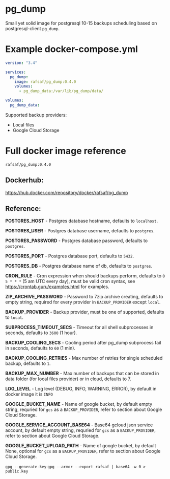 # pg_dump

Small yet solid image for postgresql 10-15 backups scheduling based on postgresql-client `pg_dump`.

# Example docker-compose.yml

```yml
version: "3.4"

services:
  pg_dump:
    image: rafsaf/pg_dump:0.4.0
    volumes:
      - pg_dump_data:/var/lib/pg_dump/data/

volumes:
  pg_dump_data:
```

Supported backup providers:

- Local files
- Google Cloud Storage

# Full docker image reference

`rafsaf/pg_dump:0.4.0`

## Dockerhub:

https://hub.docker.com/repository/docker/rafsaf/pg_dump

## Reference:

**POSTGRES_HOST** - Postgres database hostname, defaults to `localhost`.

**POSTGRES_USER** - Postgres database username, defaults to `postgres`.

**POSTGRES_PASSWORD** - Postgres database password, defaults to `postgres`.

**POSTGRES_PORT** - Postgres database port, defaults to `5432`.

**POSTGRES_DB** - Postgres database name of db, defaults to `postgres`.

**CRON_RULE** - Cron expression when should backups perform, defaults to `0 5 * * *` (5 am UTC every day), must be valid cron syntax, see https://crontab.guru/examples.html for examples.

**ZIP_ARCHIVE_PASSWORD** - Password to 7zip archive creating, defaults to empty string, required for every provider in `BACKUP_PROVIDER` except `local`.

**BACKUP_PROVIDER** - Backup provider, must be one of supported, defaults to `local`.

**SUBPROCESS_TIMEOUT_SECS** - Timeout for all shell subprocesses in seconds, defaults to `3600` (1 hour).

**BACKUP_COOLING_SECS** - Cooling period after pg_dump subprocess fail in seconds, defaults to `60` (1 min).

**BACKUP_COOLING_RETRIES** - Max number of retries for single scheduled backup, defaults to `1`.

**BACKUP_MAX_NUMBER** - Max number of backups that can be stored in data folder (for local files provider) or in cloud, defaults to 7.

**LOG_LEVEL** - Log level (DEBUG, INFO, WARNING, ERROR), by default in docker image it is `INFO`

**GOOGLE_BUCKET_NAME** - Name of google bucket, by default empty string, requried for `gcs` as a `BACKUP_PROVIDER`, refer to section about Google Cloud Storage.

**GOOGLE_SERVICE_ACCOUNT_BASE64** - Base64 gcloud json service account, by default empty string, requried for `gcs` as a `BACKUP_PROVIDER`, refer to section about Google Cloud Storage.

**GOOGLE_BUCKET_UPLOAD_PATH** - Name of google bucket, by default None, optional for `gcs` as a `BACKUP_PROVIDER`, refer to section about Google Cloud Storage.


`gpg --generate-key`
`gpg --armor --export rafsaf | base64 -w 0 > public.key`

